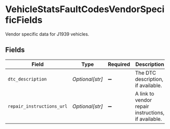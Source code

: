 # VehicleStatsFaultCodesVendorSpecificFields

Vendor specific data for J1939 vehicles.


## Fields

| Field                                               | Type                                                | Required                                            | Description                                         | Example                                             |
| --------------------------------------------------- | --------------------------------------------------- | --------------------------------------------------- | --------------------------------------------------- | --------------------------------------------------- |
| `dtc_description`                                   | *Optional[str]*                                     | :heavy_minus_sign:                                  | The DTC description, if available.                  | false                                               |
| `repair_instructions_url`                           | *Optional[str]*                                     | :heavy_minus_sign:                                  | A link to vendor repair instructions, if available. | false                                               |